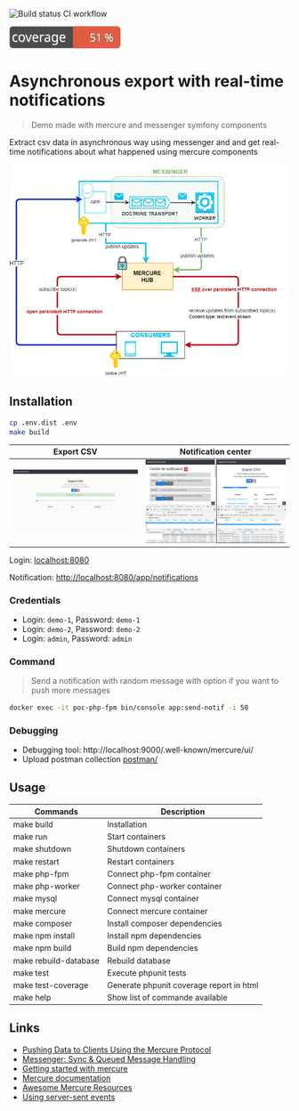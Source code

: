 ![Build status CI workflow](https://github.com/sfinx13/poc-mercure-messenger/actions/workflows/ci.yaml/badge.svg)

![Code Coverage Badge](./badge-coverage.svg)

# Asynchronous export with real-time notifications
> Demo made with mercure and messenger symfony components

Extract csv data in asynchronous way using messenger and and get real-time notifications about what happened using mercure components

![Architecture schema](doc/demo_mercure_messenger_schema.png)


## Installation

```bash
cp .env.dist .env
make build
```

Export CSV             |  Notification center
:-------------------------:|:-------------------------:
![Live extraction data](doc/demo_mercure_messenger.gif)  |  ![Notification center](doc/demo_mercure.png)


Login: [localhost:8080](http://localhost:8080)

Notification: [http://localhost:8080/app/notifications](http://localhost:8080/app/notifications)

### Credentials
  * Login: `demo-1`, Password: `demo-1`
  * Login: `demo-2`, Password: `demo-2`
  * Login: `admin`, Password: `admin`

### Command
> Send a notification with random message with option if you want to push more messages

```bash
docker exec -it poc-php-fpm bin/console app:send-notif -i 50
```

### Debugging
* Debugging tool: http://localhost:9000/.well-known/mercure/ui/
* Upload postman collection [postman/](postman/)  

## Usage

|Commands |Description  |
|---------|-------------|
|make build| Installation |
|make run| Start containers |
|make shutdown| Shutdown containers |
|make restart| Restart containers |
|make php-fpm| Connect php-fpm container |
|make php-worker| Connect php-worker container  |
|make mysql| Connect mysql container |
|make mercure| Connect mercure container |
|make composer| Install composer dependencies |
|make npm install| Install npm dependencies |
|make npm build| Build npm dependencies |
|make rebuild-database| Rebuild database |
|make test| Execute phpunit tests |
|make test-coverage| Generate phpunit coverage report in html |
|make help | Show list of commande available


## Links
* [Pushing Data to Clients Using the Mercure Protocol](https://symfony.com/doc/current/mercure.html)
* [Messenger: Sync & Queued Message Handling](https://symfony.com/doc/current/messenger.html)
* [Getting started with mercure](https://mercure.rocks/docs/getting-started)
* [Mercure documentation](https://mercure.rocks/docs)
* [Awesome Mercure Resources](https://mercure.rocks/docs/ecosystem/awesome)
* [Using server-sent events](https://developer.mozilla.org/en-US/docs/Web/API/Server-sent_events/Using_server-sent_events)
